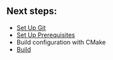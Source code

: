 ## <span class="step">Next steps:</span>

<div class="next-steps">
	<ul>
		<li><a href="https://help.github.com/articles/set-up-git">Set Up Git</a></li>
		<li><a href="{% raw %}{{ site.baseurl }}{% endraw %}/prerequisites-redirect">Set Up Prerequisites</a></li>
		<li>Build configuration with CMake</li>
		<li><a href="{% raw %}{{ site.baseurl }}{% endraw %}/build-redirect">Build</a></li>
	</ul>
</div>
